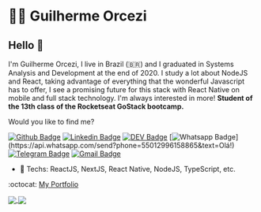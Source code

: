 # :man_technologist: Guilherme Orcezi

## Hello 👋

I'm Guilherme Orcezi, I live in Brazil (🇧🇷) and I graduated in Systems Analysis and Development at the end of 2020. I study a lot about NodeJS and React, taking advantage of everything that the wonderful Javascript has to offer, I see a promising future for this stack with React Native on mobile and full stack technology. I'm always interested in more! <b>Student of the 13th class of the Rocketseat GoStack bootcamp. </b>

Would you like to find me?

[![Github Badge](https://img.shields.io/badge/-Github-000?style=flat-square&logo=Github&logoColor=white&link=https://github.com/guilhermeorcezi)](https://github.com/guilhermeorcezi)
[![Linkedin Badge](https://img.shields.io/badge/-LinkedIn-blue?style=flat-square&logo=Linkedin&logoColor=white&link=https://www.linkedin.com/in/guilherme-orcezi)](https://www.linkedin.com/in/guilherme-orcezi)
[![DEV Badge](https://img.shields.io/badge/-DEV.to-000?style=flat-square&logo=dev.to&logoColor=white&link=https://dev.to/guilhermeorcezi)](https://dev.to/guilhermeorcezi)
[![Whatsapp Badge](https://img.shields.io/badge/-Whatsapp-4CA143?style=flat-square&labelColor=4CA143&logo=whatsapp&logoColor=white&link=https://api.whatsapp.com/send?phone=55012996158865&text=Olá!)](https://api.whatsapp.com/send?phone=55012996158865&text=Olá!)
[![Telegram Badge](https://img.shields.io/badge/-Telegram-1ca0f1?style=flat-square&labelColor=1ca0f1&logo=telegram&logoColor=white&link=https://t.me/guilhermeorcezi)](https://t.me/guilhermeorcezi)
[![Gmail Badge](https://img.shields.io/badge/-Gmail-c14438?style=flat-square&logo=Gmail&logoColor=white&link=mailto:guilhermeorcezi@gmail.com)](mailto:guilhermeorcezi@gmail.com)
- :blue_heart: Techs: ReactJS, NextJS, React Native, NodeJS, TypeScript, etc.

:octocat: [My Portfolio](https://guilhermeorcezi.github.io)

<a href="https://github.com/anuraghazra/github-readme-stats">
  <img align="center" src="https://github-readme-stats.vercel.app/api?username=guilhermeorcezi&show_icons=true&count_private=true&theme=radical&hide=issues" />
</a>
<a href="https://github.com/anuraghazra/github-readme-stats">
  <img align="center" src="https://github-readme-stats.vercel.app/api/top-langs/?username=guilhermeorcezi&layout=compact&theme=radical" />
</a>
